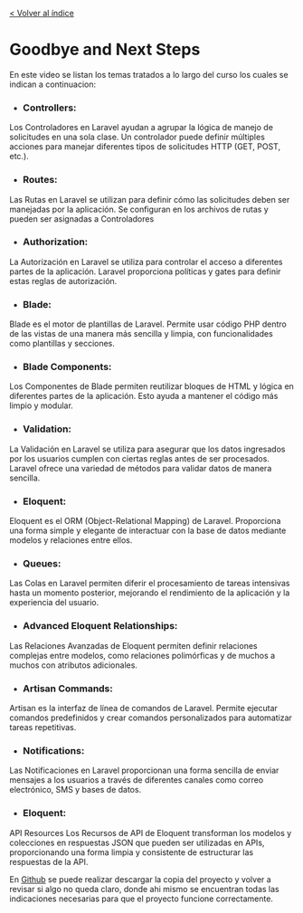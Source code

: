 [< Volver al índice](../index.md)

# Goodbye and Next Steps

En este video se listan los temas tratados a lo largo del curso los cuales se indican a continuacion:

- ### Controllers: 
Los Controladores en Laravel ayudan a agrupar la lógica de manejo de solicitudes en una sola clase. Un controlador puede definir múltiples acciones para manejar diferentes tipos de solicitudes HTTP (GET, POST, etc.).
- ### Routes: 
Las Rutas en Laravel se utilizan para definir cómo las solicitudes deben ser manejadas por la aplicación. Se configuran en los archivos de rutas y pueden ser asignadas a Controladores
- ### Authorization: 
La Autorización en Laravel se utiliza para controlar el acceso a diferentes partes de la aplicación. Laravel proporciona políticas y gates para definir estas reglas de autorización.
- ### Blade: 
Blade es el motor de plantillas de Laravel. Permite usar código PHP dentro de las vistas de una manera más sencilla y limpia, con funcionalidades como plantillas y secciones.
- ### Blade Components: 
Los Componentes de Blade permiten reutilizar bloques de HTML y lógica en diferentes partes de la aplicación. Esto ayuda a mantener el código más limpio y modular.
- ### Validation: 
La Validación en Laravel se utiliza para asegurar que los datos ingresados por los usuarios cumplen con ciertas reglas antes de ser procesados. Laravel ofrece una variedad de métodos para validar datos de manera sencilla.
- ### Eloquent: 
Eloquent es el ORM (Object-Relational Mapping) de Laravel. Proporciona una forma simple y elegante de interactuar con la base de datos mediante modelos y relaciones entre ellos.
- ### Queues: 
Las Colas en Laravel permiten diferir el procesamiento de tareas intensivas hasta un momento posterior, mejorando el rendimiento de la aplicación y la experiencia del usuario.
- ### Advanced Eloquent Relationships: 
Las Relaciones Avanzadas de Eloquent permiten definir relaciones complejas entre modelos, como relaciones polimórficas y de muchos a muchos con atributos adicionales.
- ### Artisan Commands: 
Artisan es la interfaz de línea de comandos de Laravel. Permite ejecutar comandos predefinidos y crear comandos personalizados para automatizar tareas repetitivas.
- ### Notifications: 
Las Notificaciones en Laravel proporcionan una forma sencilla de enviar mensajes a los usuarios a través de diferentes canales como correo electrónico, SMS y bases de datos.
- ### Eloquent: 
API Resources Los Recursos de API de Eloquent transforman los modelos y colecciones en respuestas JSON que pueden ser utilizadas en APIs, proporcionando una forma limpia y consistente de estructurar las respuestas de la API.

En [Github](https://github.com/JeffreyWay/Laravel-From-Scratch-Blog-Project) se puede realizar descargar la copia del proyecto y volver a revisar si algo no queda claro, donde ahi mismo se encuentran todas las indicaciones necesarias para que el proyecto funcione correctamente.

